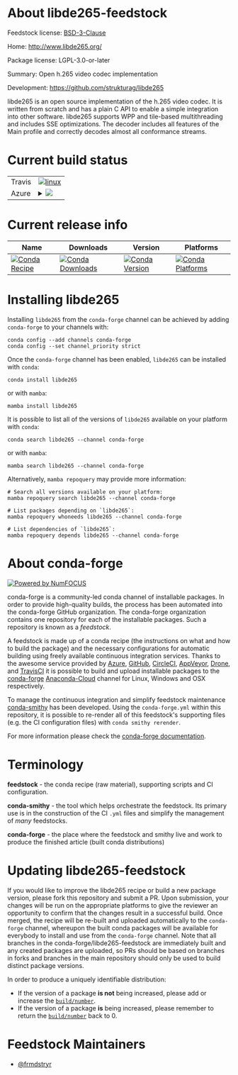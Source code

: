 About libde265-feedstock
========================

Feedstock license: [BSD-3-Clause](https://github.com/conda-forge/libde265-feedstock/blob/main/LICENSE.txt)

Home: http://www.libde265.org/

Package license: LGPL-3.0-or-later

Summary: Open h.265 video codec implementation

Development: https://github.com/strukturag/libde265

libde265 is an open source implementation of the h.265 video codec.
It is written from scratch and has a plain C API to enable a simple
integration into other software. libde265 supports WPP and tile-based
multithreading and includes SSE optimizations. The decoder includes all
features of the Main profile and correctly decodes almost all conformance
streams.


Current build status
====================


<table><tr>
    <td>Travis</td>
    <td>
      <a href="https://app.travis-ci.com/conda-forge/libde265-feedstock">
        <img alt="linux" src="https://img.shields.io/travis/com/conda-forge/libde265-feedstock/main.svg?label=Linux">
      </a>
    </td>
  </tr>
    
  <tr>
    <td>Azure</td>
    <td>
      <details>
        <summary>
          <a href="https://dev.azure.com/conda-forge/feedstock-builds/_build/latest?definitionId=18643&branchName=main">
            <img src="https://dev.azure.com/conda-forge/feedstock-builds/_apis/build/status/libde265-feedstock?branchName=main">
          </a>
        </summary>
        <table>
          <thead><tr><th>Variant</th><th>Status</th></tr></thead>
          <tbody><tr>
              <td>linux_64</td>
              <td>
                <a href="https://dev.azure.com/conda-forge/feedstock-builds/_build/latest?definitionId=18643&branchName=main">
                  <img src="https://dev.azure.com/conda-forge/feedstock-builds/_apis/build/status/libde265-feedstock?branchName=main&jobName=linux&configuration=linux%20linux_64_" alt="variant">
                </a>
              </td>
            </tr><tr>
              <td>linux_aarch64</td>
              <td>
                <a href="https://dev.azure.com/conda-forge/feedstock-builds/_build/latest?definitionId=18643&branchName=main">
                  <img src="https://dev.azure.com/conda-forge/feedstock-builds/_apis/build/status/libde265-feedstock?branchName=main&jobName=linux&configuration=linux%20linux_aarch64_" alt="variant">
                </a>
              </td>
            </tr><tr>
              <td>linux_ppc64le</td>
              <td>
                <a href="https://dev.azure.com/conda-forge/feedstock-builds/_build/latest?definitionId=18643&branchName=main">
                  <img src="https://dev.azure.com/conda-forge/feedstock-builds/_apis/build/status/libde265-feedstock?branchName=main&jobName=linux&configuration=linux%20linux_ppc64le_" alt="variant">
                </a>
              </td>
            </tr><tr>
              <td>osx_64</td>
              <td>
                <a href="https://dev.azure.com/conda-forge/feedstock-builds/_build/latest?definitionId=18643&branchName=main">
                  <img src="https://dev.azure.com/conda-forge/feedstock-builds/_apis/build/status/libde265-feedstock?branchName=main&jobName=osx&configuration=osx%20osx_64_" alt="variant">
                </a>
              </td>
            </tr><tr>
              <td>win_64</td>
              <td>
                <a href="https://dev.azure.com/conda-forge/feedstock-builds/_build/latest?definitionId=18643&branchName=main">
                  <img src="https://dev.azure.com/conda-forge/feedstock-builds/_apis/build/status/libde265-feedstock?branchName=main&jobName=win&configuration=win%20win_64_" alt="variant">
                </a>
              </td>
            </tr>
          </tbody>
        </table>
      </details>
    </td>
  </tr>
</table>

Current release info
====================

| Name | Downloads | Version | Platforms |
| --- | --- | --- | --- |
| [![Conda Recipe](https://img.shields.io/badge/recipe-libde265-green.svg)](https://anaconda.org/conda-forge/libde265) | [![Conda Downloads](https://img.shields.io/conda/dn/conda-forge/libde265.svg)](https://anaconda.org/conda-forge/libde265) | [![Conda Version](https://img.shields.io/conda/vn/conda-forge/libde265.svg)](https://anaconda.org/conda-forge/libde265) | [![Conda Platforms](https://img.shields.io/conda/pn/conda-forge/libde265.svg)](https://anaconda.org/conda-forge/libde265) |

Installing libde265
===================

Installing `libde265` from the `conda-forge` channel can be achieved by adding `conda-forge` to your channels with:

```
conda config --add channels conda-forge
conda config --set channel_priority strict
```

Once the `conda-forge` channel has been enabled, `libde265` can be installed with `conda`:

```
conda install libde265
```

or with `mamba`:

```
mamba install libde265
```

It is possible to list all of the versions of `libde265` available on your platform with `conda`:

```
conda search libde265 --channel conda-forge
```

or with `mamba`:

```
mamba search libde265 --channel conda-forge
```

Alternatively, `mamba repoquery` may provide more information:

```
# Search all versions available on your platform:
mamba repoquery search libde265 --channel conda-forge

# List packages depending on `libde265`:
mamba repoquery whoneeds libde265 --channel conda-forge

# List dependencies of `libde265`:
mamba repoquery depends libde265 --channel conda-forge
```


About conda-forge
=================

[![Powered by
NumFOCUS](https://img.shields.io/badge/powered%20by-NumFOCUS-orange.svg?style=flat&colorA=E1523D&colorB=007D8A)](https://numfocus.org)

conda-forge is a community-led conda channel of installable packages.
In order to provide high-quality builds, the process has been automated into the
conda-forge GitHub organization. The conda-forge organization contains one repository
for each of the installable packages. Such a repository is known as a *feedstock*.

A feedstock is made up of a conda recipe (the instructions on what and how to build
the package) and the necessary configurations for automatic building using freely
available continuous integration services. Thanks to the awesome service provided by
[Azure](https://azure.microsoft.com/en-us/services/devops/), [GitHub](https://github.com/),
[CircleCI](https://circleci.com/), [AppVeyor](https://www.appveyor.com/),
[Drone](https://cloud.drone.io/welcome), and [TravisCI](https://travis-ci.com/)
it is possible to build and upload installable packages to the
[conda-forge](https://anaconda.org/conda-forge) [Anaconda-Cloud](https://anaconda.org/)
channel for Linux, Windows and OSX respectively.

To manage the continuous integration and simplify feedstock maintenance
[conda-smithy](https://github.com/conda-forge/conda-smithy) has been developed.
Using the ``conda-forge.yml`` within this repository, it is possible to re-render all of
this feedstock's supporting files (e.g. the CI configuration files) with ``conda smithy rerender``.

For more information please check the [conda-forge documentation](https://conda-forge.org/docs/).

Terminology
===========

**feedstock** - the conda recipe (raw material), supporting scripts and CI configuration.

**conda-smithy** - the tool which helps orchestrate the feedstock.
                   Its primary use is in the construction of the CI ``.yml`` files
                   and simplify the management of *many* feedstocks.

**conda-forge** - the place where the feedstock and smithy live and work to
                  produce the finished article (built conda distributions)


Updating libde265-feedstock
===========================

If you would like to improve the libde265 recipe or build a new
package version, please fork this repository and submit a PR. Upon submission,
your changes will be run on the appropriate platforms to give the reviewer an
opportunity to confirm that the changes result in a successful build. Once
merged, the recipe will be re-built and uploaded automatically to the
`conda-forge` channel, whereupon the built conda packages will be available for
everybody to install and use from the `conda-forge` channel.
Note that all branches in the conda-forge/libde265-feedstock are
immediately built and any created packages are uploaded, so PRs should be based
on branches in forks and branches in the main repository should only be used to
build distinct package versions.

In order to produce a uniquely identifiable distribution:
 * If the version of a package **is not** being increased, please add or increase
   the [``build/number``](https://docs.conda.io/projects/conda-build/en/latest/resources/define-metadata.html#build-number-and-string).
 * If the version of a package **is** being increased, please remember to return
   the [``build/number``](https://docs.conda.io/projects/conda-build/en/latest/resources/define-metadata.html#build-number-and-string)
   back to 0.

Feedstock Maintainers
=====================

* [@frmdstryr](https://github.com/frmdstryr/)


